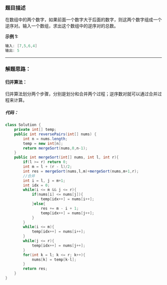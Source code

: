### 题目描述

在数组中的两个数字，如果前面一个数字大于后面的数字，则这两个数字组成一个逆序对。输入一个数组，求出这个数组中的逆序对的总数。

**示例 1:**

```java
输入: [7,5,6,4]
输出: 5
```

---

### 解题思路：

#### 归并算法：

归并算法划分两个步骤，分别是划分和合并两个过程；逆序数对就可以通过合并过程来计算。

##### 代码：

```java
class Solution {
    private int[] temp;
    public int reversePairs(int[] nums) {
        int n = nums.length;
        temp = new int[n];
        return mergeSort(nums,0,n-1);
    }
    public int mergeSort(int[] nums, int l, int r){
        if(l >= r) return 0;
        int m = l + (r - l)/2;
        int res = mergeSort(nums,l,m)+mergeSort(nums,m+1,r);
        //合并
        int i = l, j = m+1;
        int idx = 0;
        while(i <= m && j <= r){
            if(nums[i] <= nums[j]){
                temp[idx++] = nums[i++];
            }else{
                res += m - i + 1;
                temp[idx++] = nums[j++];
            }
        }
        while(i <= m){
            temp[idx++] = nums[i++];
        }
        while(j <= r){
            temp[idx++] = nums[j++];
        }
        for(int k = l; k <= r; k++){
            nums[k] = temp[k-l];
        }
        return res;
    }
}
```



